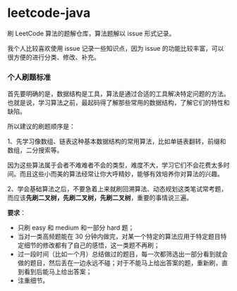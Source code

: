 # leetcode-java

刷 LeetCode 算法的题解仓库，算法题解以 issue 形式记录。

我个人比较喜欢使用 issue 记录一些知识点，因为 issue 的功能比较丰富，可以很方便的进行分类、修改、补充。


### 个人刷题标准

首先要明确的是，数据结构是工具，算法是通过合适的工具解决特定问题的方法。也就是说，学习算法之前，最起码得了解那些常用的数据结构，了解它们的特性和缺陷。

所以建议的刷题顺序是：

1、先学习像数组、链表这种基本数据结构的常用算法，比如单链表翻转，前缀和数组，二分搜索等。

因为这些算法属于会者不难难者不会的类型，难度不大，学习它们不会花费太多时间。而且这些小而美的算法经常让你大呼精妙，能够有效培养你对算法的兴趣。

2、学会基础算法之后，不要急着上来就刷回溯算法、动态规划这类笔试常考题，而应该**先刷二叉树，先刷二叉树，先刷二叉树**，重要的事情说三遍。

**要求**：
- 只刷 easy 和 medium 和一部分 hard 题；
- 当对一类高频题能在 30 分钟内做完，对某一个特定的算法应用于特定题目特定细节的修改都有了自己的感悟，这一类题不再刷；
- 过一段时间（比如一个月）总结做过的题目，每一次都筛选出一部分看到就会做的题目，然后丢在一边永远不碰；对于不能马上给出答案的题，重新刷，直到看到后能马上给出答案；
- 注重细节。


